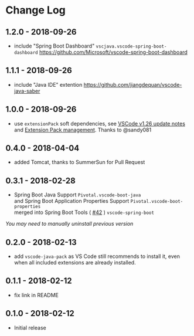 # Change Log

## 1.2.0 - 2018-09-26
- include "Spring Boot Dashboard" `vscjava.vscode-spring-boot-dashboard`
https://github.com/Microsoft/vscode-spring-boot-dashboard

## 1.1.1 - 2018-09-26
- include "Java IDE" extention <https://github.com/jiangdequan/vscode-java-saber>

## 1.0.0 - 2018-09-26
- use `extensionPack` soft dependencies, see [VSCode v1.26 update notes](https://code.visualstudio.com/updates/v1_26#_extension-packs-revisited)
and [Extension Pack management](https://code.visualstudio.com/updates/v1_26#_extension-pack-management).
Thanks to @sandy081

## 0.4.0 - 2018-04-04
- added Tomcat, thanks to SummerSun for Pull Request


## 0.3.1 - 2018-02-28
- Spring Boot Java Support `Pivotal.vscode-boot-java`  
and Spring Boot Application Properties Support `Pivotal.vscode-boot-properties`  
merged into Spring Boot Tools ( [#42](https://github.com/spring-projects/sts4/pull/42) ) `vscode-spring-boot`  

*You may need to manually uninstall previous version*

## 0.2.0 - 2018-02-13
- add `vscode-java-pack` as VS Code still recommends to install it, even when all included extensions are already installed.

## 0.1.1 - 2018-02-12
- fix link in README

## 0.1.0 - 2018-02-12
- Initial release
